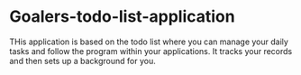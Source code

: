 # Goalers-todo-list-application
THis application is based on the todo list where you can manage your daily tasks and follow the program within your applications. It tracks your records and then sets up a background for you.
